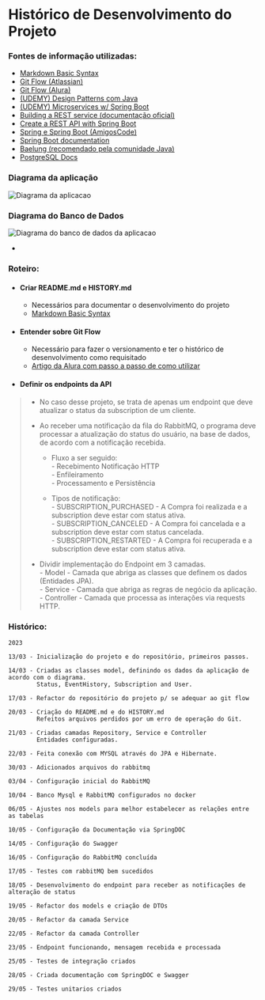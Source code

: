 # Histórico de Desenvolvimento do Projeto

### Fontes de informação utilizadas:

- [Markdown Basic Syntax](https://www.markdownguide.org/basic-syntax)
- [Git Flow (Atlassian)](https://www.atlassian.com/git/tutorials/comparing-workflows/gitflow-workflow)
- [Git Flow (Alura)](https://www.alura.com.br/artigos/git-flow-o-que-e-como-quando-utilizar)
- [(UDEMY) Design Patterns com Java](https://www.udemy.com/course/curso-design-patterns-java)  
- [(UDEMY) Microservices w/ Spring Boot](https://www.udemy.com/course/microservices-with-spring-boot-and-spring-cloud)
- [Building a REST service (documentação oficial)](https://spring.io/guides/tutorials/rest/)  
- [Create a REST API with Spring Boot](https://www.makeuseof.com/rest-api-spring-boot-create/)
- [Spring e Spring Boot (AmigosCode)](https://amigoscode.com/p/spring-boot)  
- [Spring Boot documentation](https://spring.io/guides/tutorials/)  
- [Baelung (recomendado pela comunidade Java)](https://www.baeldung.com/spring-boot-start)
- [PostgreSQL Docs](https://www.postgresql.org/docs/current/)
 
### Diagrama da aplicação 
![Diagrama da aplicacao](https://i.imgur.com/AYUK9QJ.png)

### Diagrama do Banco de Dados
![Diagrama do banco de dados da aplicacao](https://i.imgur.com/KQSMxAJ.png)
  
  
  -
  
### Roteiro:


- #### Criar README.md e HISTORY.md 
  - Necessários para documentar o desenvolvimento do projeto
  - [Markdown Basic Syntax](https://www.markdownguide.org/basic-syntax)

- #### Entender sobre Git Flow  
  - Necessário para fazer o versionamento e ter o histórico de desenvolvimento como requisitado 
  - [Artigo da Alura com passo a passo de como utilizar](https://www.alura.com.br/artigos/git-flow-o-que-e-como-quando-utilizar)


- #### Definir os endpoints da API  
>  - No caso desse projeto, se trata de apenas um endpoint que deve atualizar o status da subscription de um cliente. 
>  - Ao receber uma notificação da fila do RabbitMQ, o programa deve processar a atualização do status do usuário, na base de dados, de acordo com a notificação recebida.
>    
>
>    - Fluxo a ser seguido:  
          - Recebimento Notificação HTTP  
          - Enfileiramento  
          - Processamento e Persistência
> 
> 
>    -  Tipos de notificação:  
          -  SUBSCRIPTION_PURCHASED - A Compra foi realizada e a subscription deve estar com status ativa.  
          -  SUBSCRIPTION_CANCELED - A Compra foi cancelada e a subscription deve estar com status cancelada.  
          -  SUBSCRIPTION_RESTARTED - A Compra foi recuperada e a subscription deve estar com status ativa.  
>	
>	
>	- Dividir implementação do Endpoint em 3 camadas.    
		-  Model - Camada que abriga as classes que definem os dados (Entidades JPA).  
		-  Service - Camada que abriga as regras de negócio da aplicação.   
		-  Controller - Camada que processa as interações via requests HTTP.  


### Histórico: 

    2023

    13/03 - Inicialização do projeto e do repositório, primeiros passos.

	14/03 - Criadas as classes model, definindo os dados da aplicação de acordo com o diagrama.
            Status, EventHistory, Subscription and User.
	
    17/03 - Refactor do repositório do projeto p/ se adequar ao git flow

    20/03 - Criação do README.md e do HISTORY.md
            Refeitos arquivos perdidos por um erro de operação do Git.

    21/03 - Criadas camadas Repository, Service e Controller
            Entidades configuradas.
    
    22/03 - Feita conexão com MYSQL através do JPA e Hibernate.

    30/03 - Adicionados arquivos do rabbitmq

    03/04 - Configuração inicial do RabbitMQ

    10/04 - Banco Mysql e RabbitMQ configurados no docker

    06/05 - Ajustes nos models para melhor estabelecer as relações entre as tabelas

    10/05 - Configuração da Documentação via SpringDOC

    14/05 - Configuração do Swagger

    16/05 - Configuração do RabbitMQ concluída

    17/05 - Testes com rabbitMQ bem sucedidos

    18/05 - Desenvolvimento do endpoint para receber as notificações de alteração de status

    19/05 - Refactor dos models e criação de DTOs

    20/05 - Refactor da camada Service

    22/05 - Refactor da camada Controller

    23/05 - Endpoint funcionando, mensagem recebida e processada

    25/05 - Testes de integração criados

    28/05 - Criada documentação com SpringDOC e Swagger

    29/05 - Testes unitarios criados